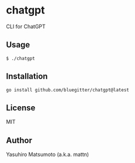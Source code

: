 # chatgpt

CLI for ChatGPT

## Usage

```
$ ./chatgpt
```

## Installation

```
go install github.com/bluegitter/chatgpt@latest
```

## License

MIT

## Author

Yasuhiro Matsumoto (a.k.a. mattn)
